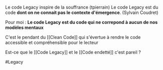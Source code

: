 Le code Legacy inspire de la souffrance (tpierrain)
Le code Legacy est du code **dont on ne connait pas le contexte d'émergence**. (Sylvain Coudret)

Pour moi : **Le code Legacy est du code qui ne correpond à aucun de nos modèles mentaux**

C'est le pendant du [[Clean Code]] qui s'évertue à rendre le code accessible et compréhensible pour le lecteur

Est-ce que le [[Code Legacy]] et le [[Code endetté]] c'est pareil ? 

#Legacy